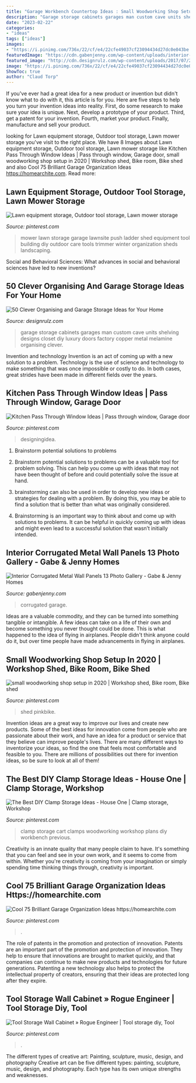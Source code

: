 ```yaml
---
title: "Garage Workbench Countertop Ideas : Small Woodworking Shop Setup In 2020"
description: "Garage storage cabinets garages man custom cave units shelving designs closet diy luxury doors factory copper metal melamine organising clever"
date: "2023-02-22"
categories:
- "ideas"
tags: ["ideas"]
images:
- "https://i.pinimg.com/736x/22/cf/e4/22cfe49037cf23094434d27dc0e043be.jpg"
featuredImage: "https://cdn.gabenjenny.com/wp-content/uploads/interior-corrugated-metal-garage-walls-iimajackrussell_85296.jpg"
featured_image: "http://cdn.designrulz.com/wp-content/uploads/2017/07/26-Garage-Storage-Ideas.jpg"
image: "https://i.pinimg.com/736x/22/cf/e4/22cfe49037cf23094434d27dc0e043be.jpg"
ShowToc: true
author: "Claud Torp"
---
```



If you've ever had a great idea for a new product or invention but didn't know what to do with it, this article is for you. Here are five steps to help you turn your invention ideas into reality. First, do some research to make sure your idea is unique. Next, develop a prototype of your product. Third, get a patent for your invention. Fourth, market your product. Finally, manufacture and sell your product.

	

		
looking for Lawn equipment storage, Outdoor tool storage, Lawn mower storage you've visit to the right place. We have 8 Images about Lawn equipment storage, Outdoor tool storage, Lawn mower storage like Kitchen Pass Through Window Ideas | Pass through window, Garage door, small woodworking shop setup in 2020 | Workshop shed, Bike room, Bike shed and also Cool 75 Brilliant Garage Organization Ideas https://homearchite.com. Read more:
		
    
## Lawn Equipment Storage, Outdoor Tool Storage, Lawn Mower Storage

<img loading=lazy src="https://i.pinimg.com/736x/d2/d6/79/d2d67941673bf2856a9d5debe17e9f96.jpg" onerror="this.onerror=null;this.src='https://tse2.mm.bing.net/th?id=OIP.xWKEHlMyPdwnrCxNBpjatAHaJ4&amp;pid=15.1';" alt="Lawn equipment storage, Outdoor tool storage, Lawn mower storage">

_Source: pinterest.com_

>mower lawn storage garage lawnsite push ladder shed equipment tool building diy outdoor care tools trimmer winter organization sheds landscaping. 

	

Social and Behavioral Sciences: What advances in social and behavioral sciences have led to new inventions?
 

    
## 50 Clever Organising And Garage Storage Ideas For Your Home

<img loading=lazy src="http://cdn.designrulz.com/wp-content/uploads/2017/07/26-Garage-Storage-Ideas.jpg" onerror="this.onerror=null;this.src='https://tse3.mm.bing.net/th?id=OIP.exl_ivMBXjmLRf32KDXIpAHaE7&amp;pid=15.1';" alt="50 Clever Organising and Garage Storage Ideas for Your Home">

_Source: designrulz.com_

>garage storage cabinets garages man custom cave units shelving designs closet diy luxury doors factory copper metal melamine organising clever. 

	

Invention and technology
Invention is an act of coming up with a new solution to a problem. Technology is the use of science and technology to make something that was once impossible or costly to do. In both cases, great strides have been made in different fields over the years.

    
## Kitchen Pass Through Window Ideas | Pass Through Window, Garage Door

<img loading=lazy src="https://i.pinimg.com/736x/bf/ca/36/bfca364b302a005370e8b0176fcd94bd.jpg" onerror="this.onerror=null;this.src='https://tse3.mm.bing.net/th?id=OIP.ztJWRIjtk6R92GgAOasZIwHaFe&amp;pid=15.1';" alt="Kitchen Pass Through Window Ideas | Pass through window, Garage door">

_Source: pinterest.com_

>designingidea. 

	

1. Brainstorm potential solutions to problems
1. Brainstorm potential solutions to problems can be a valuable tool for problem solving. This can help you come up with ideas that may not have been thought of before and could potentially solve the issue at hand.
2. brainstorming can also be used in order to develop new ideas or strategies for dealing with a problem. By doing this, you may be able to find a solution that is better than what was originally considered.

3. Brainstorming is an important way to think about and come up with solutions to problems. It can be helpful in quickly coming up with ideas and might even lead to a successful solution that wasn’t initially intended.

    
## Interior Corrugated Metal Wall Panels 13 Photo Gallery - Gabe &amp; Jenny Homes

<img loading=lazy src="https://cdn.gabenjenny.com/wp-content/uploads/interior-corrugated-metal-garage-walls-iimajackrussell_85296.jpg" onerror="this.onerror=null;this.src='https://tse4.mm.bing.net/th?id=OIP.5uLzvYHY0H_3XGhFkXp7wwHaF7&amp;pid=15.1';" alt="Interior Corrugated Metal Wall Panels 13 Photo Gallery - Gabe &amp; Jenny Homes">

_Source: gabenjenny.com_

>corrugated garage. 

	

Ideas are a valuable commodity, and they can be turned into something tangible or intangible. A few ideas can take on a life of their own and become something you never thought could be done. This is what happened to the idea of flying in airplanes. People didn't think anyone could do it, but over time people have made advancements in flying in airplanes.

    
## Small Woodworking Shop Setup In 2020 | Workshop Shed, Bike Room, Bike Shed

<img loading=lazy src="https://i.pinimg.com/736x/95/41/5d/95415dbb3feddc1bd333a4ca75e7d984.jpg" onerror="this.onerror=null;this.src='https://tse3.mm.bing.net/th?id=OIP.TOkUqTkep3akLN7PDpKJzAHaJ4&amp;pid=15.1';" alt="small woodworking shop setup in 2020 | Workshop shed, Bike room, Bike shed">

_Source: pinterest.com_

>shed pinkbike. 

	

Invention ideas are a great way to improve our lives and create new products. Some of the best ideas for innovation come from people who are passionate about their work, and have an idea for a product or service that they believe can improve people's lives. There are many different ways to inventorize your ideas, so find the one that feels most comfortable and feasible to you. There are millions of possibilities out there for invention ideas, so be sure to look at all of them!

    
## The Best DIY Clamp Storage Ideas - House One | Clamp Storage, Workshop

<img loading=lazy src="https://i.pinimg.com/736x/b0/63/de/b063de4b418843bb3fc1ca628e170356.jpg" onerror="this.onerror=null;this.src='https://tse3.mm.bing.net/th?id=OIP.Pzl5vpHQSygvvfvb4T6EcAHaF7&amp;pid=15.1';" alt="The Best DIY Clamp Storage Ideas - House One | Clamp storage, Workshop">

_Source: pinterest.com_

>clamp storage cart clamps woodworking workshop plans diy workbench previous. 

	

Creativity is an innate quality that many people claim to have. It's something that you can feel and see in your own work, and it seems to come from within. Whether you're creativity is coming from your imagination or simply spending time thinking things through, creativity is important.

    
## Cool 75 Brilliant Garage Organization Ideas Https://homearchite.com

<img loading=lazy src="https://i.pinimg.com/736x/22/cf/e4/22cfe49037cf23094434d27dc0e043be.jpg" onerror="this.onerror=null;this.src='https://tse3.mm.bing.net/th?id=OIP.VJ8WyH57WsvOTkXVz-ye0QHaHQ&amp;pid=15.1';" alt="Cool 75 Brilliant Garage Organization Ideas https://homearchite.com">

_Source: pinterest.com_

>. 

	

The role of patents in the promotion and protection of innovation.
Patents are an important part of the promotion and protection of innovation. They help to ensure that innovations are brought to market quickly, and that companies can continue to make new products and technologies for future generations. Patenting a new technology also helps to protect the intellectual property of creators, ensuring that their ideas are protected long after they expire.

    
## Tool Storage Wall Cabinet » Rogue Engineer | Tool Storage Diy, Tool

<img loading=lazy src="https://i.pinimg.com/736x/a7/2a/ae/a72aaeb694deaa2e319adfcb9b3b6674.jpg" onerror="this.onerror=null;this.src='https://tse4.mm.bing.net/th?id=OIP.cUeLBYf8sDZx6nkTXld8FgHaFj&amp;pid=15.1';" alt="Tool Storage Wall Cabinet » Rogue Engineer | Tool storage diy, Tool">

_Source: pinterest.com_

>. 

	

The different types of creative art: Painting, sculpture, music, design, and photography
Creative art can be five different types: painting, sculpture, music, design, and photography. Each type has its own unique strengths and weaknesses.

